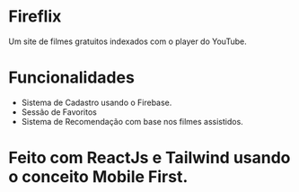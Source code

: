# Fireflix
Um site de filmes gratuitos indexados com o player do YouTube.

# Funcionalidades
- Sistema de Cadastro usando o Firebase.
- Sessão de Favoritos
- Sistema de Recomendação com base nos filmes assistidos.
  
# Feito com ReactJs e Tailwind usando o conceito Mobile First.
